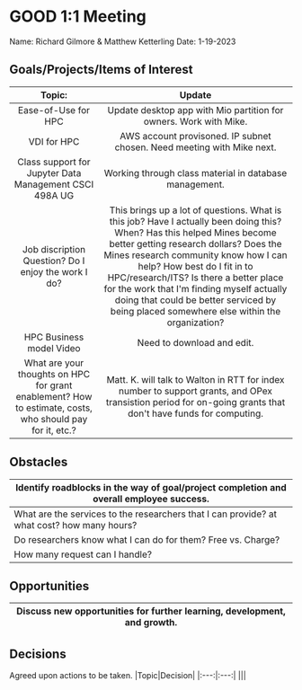 # GOOD 1:1 Meeting 
Name: Richard Gilmore & Matthew Ketterling
Date: 1-19-2023
## Goals/Projects/Items of Interest 
|Topic:|Update|
|:---:|:---:|
|Ease-of-Use for HPC| Update desktop app with Mio partition for owners. Work with Mike.|
|VDI for HPC| AWS account provisoned. IP subnet chosen. Need meeting with Mike next.
|Class support for Jupyter Data Management CSCI 498A UG| Working through class material in database management.
|Job discription Question? Do I enjoy the work I do?| This brings up a lot of questions. What is this job? Have I actually been doing this? When? Has this helped Mines become better getting research dollars? Does the Mines research community know how I can help? How best do I fit in to HPC/research/ITS? Is there a better place for the work that I'm finding myself actually doing that could be better serviced by being placed somewhere else within the organization? 
|HPC Business model Video | Need to download and edit.
|What are your thoughts on HPC for grant enablement?  How to estimate, costs, who should pay for it, etc.?| Matt. K. will talk to Walton in RTT for index number to support grants, and OPex transistion period for on-going grants that don't have funds for computing.


## Obstacles
|Identify roadblocks in the way of goal/project completion and overall employee success.|
|---|
|What are the services to the researchers that I can provide? at what cost? how many hours?
|Do researchers know what I can do for them? Free vs. Charge?|
|How many request can I handle?|Depends on if the software is build? depth and complexity of the model to load? Am I familar enough with the science domain to be useful.|


## Opportunities 
|Discuss new opportunities for further learning, development, and growth.|
|---|


## Decisions
Agreed upon actions to be taken.
|Topic|Decision|
|:---:|:---:|
|||

